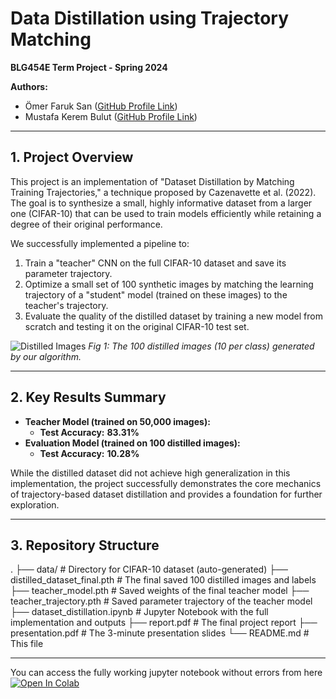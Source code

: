 # Data Distillation using Trajectory Matching

**BLG454E Term Project - Spring 2024**

**Authors:**
*   Ömer Faruk San ([GitHub Profile Link](https://github.com/oemersan))
*   Mustafa Kerem Bulut ([GitHub Profile Link](https://github.com/mustafakerembulut))
---

## 1. Project Overview

This project is an implementation of "Dataset Distillation by Matching Training Trajectories," a technique proposed by Cazenavette et al. (2022). The goal is to synthesize a small, highly informative dataset from a larger one (CIFAR-10) that can be used to train models efficiently while retaining a degree of their original performance.

We successfully implemented a pipeline to:
1.  Train a "teacher" CNN on the full CIFAR-10 dataset and save its parameter trajectory.
2.  Optimize a small set of 100 synthetic images by matching the learning trajectory of a "student" model (trained on these images) to the teacher's trajectory.
3.  Evaluate the quality of the distilled dataset by training a new model from scratch and testing it on the original CIFAR-10 test set.

![Distilled Images](path/to/your/distilled_images_plot.png)
*Fig 1: The 100 distilled images (10 per class) generated by our algorithm.*

---

## 2. Key Results Summary

*   **Teacher Model (trained on 50,000 images):**
    *   **Test Accuracy:** **83.31%**
*   **Evaluation Model (trained on 100 distilled images):**
    *   **Test Accuracy:** **10.28%**

While the distilled dataset did not achieve high generalization in this implementation, the project successfully demonstrates the core mechanics of trajectory-based dataset distillation and provides a foundation for further exploration.

---

## 3. Repository Structure
.
├── data/ # Directory for CIFAR-10 dataset (auto-generated)
├── distilled_dataset_final.pth # The final saved 100 distilled images and labels
├── teacher_model.pth # Saved weights of the final teacher model
├── teacher_trajectory.pth # Saved parameter trajectory of the teacher model
├── dataset_distillation.ipynb # Jupyter Notebook with the full implementation and outputs
├── report.pdf # The final project report
├── presentation.pdf # The 3-minute presentation slides
└── README.md # This file

---
You can access the fully working jupyter notebook without errors from here 
[![Open In Colab](https://colab.research.google.com/assets/colab-badge.svg)](https://colab.research.google.com/drive/1cK0tppMQ3mIs1SUE71VJ0l4STgkIUolD?usp=sharing)
